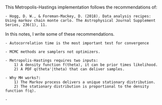 This Metropolis-Hastings implementation follows the recommendations of:

	- Hogg, D. W., & Foreman-Mackey, D. (2018). Data analysis recipes: Using markov chain monte carlo. The Astrophysical Journal Supplement Series, 236(1), 11.

In this notes, I write some of these recommendations.

	- Autocorrelation time is the most important test for convergence

	- MCMC methods are samplers not optimizers.

	- Metropolis-Hastings requires two inputs: 
		1) A density function f(theta), it can be prior times likelihood.
		2) A PDF q(theta'|theta) that can deliver samples.

	- Why MH works?:
		1) The Markov process delivers a unique stationary distribution. 
		2) The stationary distribution is proportional to the density function f(q).

	- 	

